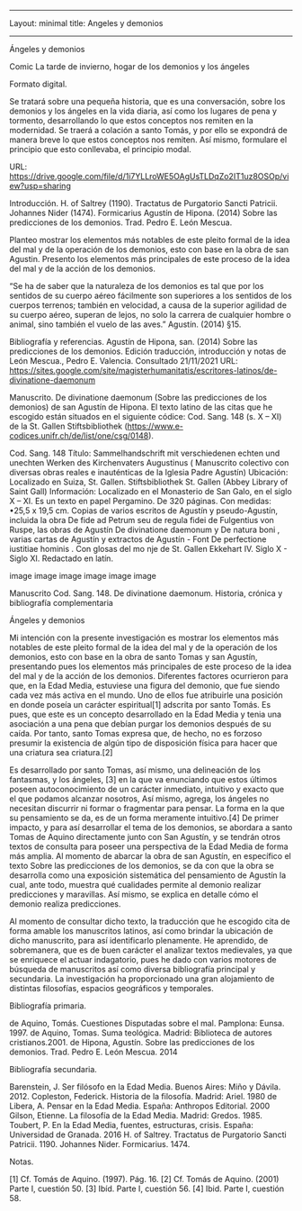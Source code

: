 ___
Layout: minimal
title: Angeles y demonios
___

Ángeles y demonios

Comic
La tarde de invierno, hogar de los demonios y los ángeles

Formato digital.

Se tratará sobre una pequeña historia, que es una conversación, sobre los demonios y los ángeles en la vida diaria, así como los lugares de pena y tormento, desarrollando lo que estos conceptos nos remiten en la modernidad. Se traerá a colación a santo Tomás, y por ello se expondrá de manera breve lo que estos conceptos nos remiten. Así mismo, formulare el principio que esto conllevaba, el principio modal.

URL:
https://drive.google.com/file/d/1i7YLLroWE5OAgUsTLDqZo2IT1uz8OSOp/view?usp=sharing

Introducción.
H. of Saltrey (1190). Tractatus de Purgatorio Sancti Patricii.
Johannes Nider (1474). Formicarius
Agustín de Hipona. (2014) Sobre las predicciones de los demonios. Trad. Pedro E. León Mescua.

Planteo mostrar los elementos más notables de este pleito formal de la idea del mal y de la operación de los demonios, esto con base en la obra de san Agustin. Presento los elementos más principales de este proceso de la idea del mal y de la acción de los demonios.

“Se ha de saber que la naturaleza de los demonios es tal que por los sentidos de su cuerpo aéreo fácilmente son superiores a los sentidos de los cuerpos terrenos; también en velocidad, a causa de la superior agilidad de su cuerpo aéreo, superan de lejos, no solo la carrera de cualquier hombre o animal, sino también el vuelo de las aves.” Agustín. (2014) §15.

Bibliografía y referencias.
Agustín de Hipona, san. (2014) Sobre las predicciones de los demonios. Edición traducción, introducción y notas de León Mescua., Pedro E. Valencia. Consultado 21/11/2021 URL: https://sites.google.com/site/magisterhumanitatis/escritores-latinos/de-divinatione-daemonum

Manuscrito.
De divinatione daemonum (Sobre las predicciones de los demonios) de san Agustín de Hipona.
El texto latino de las citas que he escogido están situados en el siguiente códice: Cod. Sang. 148 (s. X – XI) de la St. Gallen Stiftsbibliothek (https://www.e-codices.unifr.ch/de/list/one/csg/0148).

Cod. Sang. 148
Título: Sammelhandschrift mit verschiedenen echten und unechten Werken des Kirchenvaters Augustinus ( Manuscrito colectivo con diversas obras reales e inauténticas de la Iglesia Padre Agustín)
Ubicación: Localizado en Suiza, St. Gallen. Stiftsbibliothek St. Gallen (Abbey Library of Saint Gall)
Información: Localizado en el Monasterio de San Galo, en el siglo X – XI. Es un texto en papel Pergamino. De 320 páginas. Con medidas: •25,5 x 19,5 cm. Copias de varios escritos de Agustín y pseudo-Agustín, incluida la obra De fide ad Petrum seu de regula fidei de Fulgentius von Ruspe, las obras de Agustín De divinatione daemonum y De natura boni , varias cartas de Agustín y extractos de Agustín - Font De perfectione iustitiae hominis . Con glosas del mo nje de St. Gallen Ekkehart IV. Siglo X - Siglo XI. Redactado en latín.

image
image
image
image
image
image

Manuscrito Cod. Sang. 148. De divinatione daemonum. Historia, crónica y bibliografía complementaria

Ángeles y demonios

Mi intención con la presente investigación es mostrar los elementos más notables de este pleito formal de la idea del mal y de la operación de los demonios, esto con base en la obra de santo Tomas y san Agustín, presentando pues los elementos más principales de este proceso de la idea del mal y de la acción de los demonios.
Diferentes factores ocurrieron para que, en la Edad Media, estuviese una figura del demonio, que fue siendo cada vez más activa en el mundo. Uno de ellos fue atribuirle una posición en donde poseía un carácter espiritual[1] adscrita por santo Tomás. Es pues, que este es un concepto desarrollado en la Edad Media y tenia una asociación a una pena que debían purgar los demonios después de su caída. Por tanto, santo Tomas expresa que, de hecho, no es forzoso presumir la existencia de algún tipo de disposición física para hacer que una criatura sea criatura.[2]

Es desarrollado por santo Tomas, así mismo, una delineación de los fantasmas, y los ángeles, [3] en la que va enunciando que estos últimos poseen autoconocimiento de un carácter inmediato, intuitivo y exacto que el que podamos alcanzar nosotros, Así mismo, agrega, los ángeles no necesitan discurrir ni formar o fragmentar para pensar. La forma en la que su pensamiento se da, es de un forma meramente intuitivo.[4] De primer impacto, y para así desarrollar el tema de los demonios, se abordara a santo Tomas de Aquino directamente junto con San Agustín, y se tendrán otros textos de consulta para poseer una perspectiva de la Edad Media de forma más amplia.
Al momento de abarcar la obra de san Agustín, en específico el texto Sobre las predicciones de los demonios, se da con que la obra se desarrolla como una exposición sistemática del pensamiento de Agustín la cual, ante todo, muestra qué cualidades permite al demonio realizar predicciones y maravillas. Así mismo, se explica en detalle cómo el demonio realiza predicciones.

Al momento de consultar dicho texto, la traducción que he escogido cita de forma amable los manuscritos latinos, así como brindar la ubicación de dicho manuscrito, para así identificarlo plenamente. He aprendido, de sobremanera, que es de buen carácter el analizar textos medievales, ya que se enriquece el actuar indagatorio, pues he dado con varios motores de búsqueda de manuscritos así como diversa bibliografía principal y secundaria. La investigación ha proporcionado una gran alojamiento de distintas filosofías, espacios geográficos y temporales.

Bibliografía primaria.

de Aquino, Tomás. Cuestiones Disputadas sobre el mal. Pamplona: Eunsa. 1997.
de Aquino, Tomas. Suma teológica. Madrid: Biblioteca de autores cristianos.2001.
de Hipona, Agustín. Sobre las predicciones de los demonios. Trad. Pedro E.
León Mescua. 2014

Bibliografía secundaria.

Barenstein, J. Ser filósofo en la Edad Media. Buenos Aires: Miño y Dávila. 2012.
Copleston, Federick. Historia de la filosofía. Madrid: Ariel. 1980
de Libera, A. Pensar en la Edad Media. España: Anthropos Editorial. 2000
Gilson, Etienne. La filosofía de la Edad Media. Madrid: Gredos. 1985.
Toubert, P. En la Edad Media, fuentes, estructuras, crisis. España: Universidad de
Granada. 2016
H. of Saltrey. Tractatus de Purgatorio Sancti Patricii. 1190.
Johannes Nider. Formicarius. 1474.

Notas.

[1] Cf. Tomás de Aquino. (1997). Pág. 16.
[2] Cf. Tomás de Aquino. (2001) Parte I, cuestión 50.
[3] Ibíd. Parte I, cuestión 56.
[4] Ibid. Parte I, cuestión 58.
